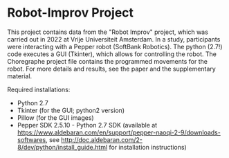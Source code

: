 # Robot-Improv Project

This project contains data from the "Robot Improv" project, which was carried out in 2022 at Vrije Universiteit Amsterdam. In a study, participants were interacting with a Pepper robot (SoftBank Robotics). The python (2.7!) code executes a GUI (Tkinter), which allows for controlling the robot. The Choregraphe project file contains the programmed movements for the robot. For more details and results, see the paper and the supplementary material.

Required installations:
- Python 2.7
- Tkinter (for the GUI; python2 version)
- Pillow (for the GUI images)
- Pepper SDK 2.5.10 - Python 2.7 SDK (available at https://www.aldebaran.com/en/support/pepper-naoqi-2-9/downloads-softwares, see http://doc.aldebaran.com/2-8/dev/python/install_guide.html for installation instructions)
